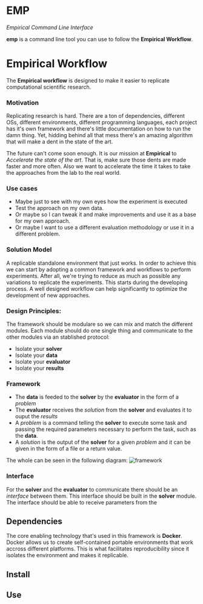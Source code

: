 
# EMP

_Empirical Command Line Interface_

**emp** is a command line tool you can use to follow the **Empirical Workflow**.

# Empirical Workflow
The **Empirical workflow** is designed to make it easier to replicate computational scientific research.

### Motivation
Replicating research is hard. There are a ton of dependencies, different OSs, different environments, 
different programming languages, each project has it's own framework and there's little documentation
on how to run the damn thing. Yet, hidding behind all that mess there's an amazing algorithm that will
make a dent in the state of the art.

The future can't come soon enough. It is our mission at **Empirical** to _Accelerate the state of the art_. 
That is, make sure those dents are made faster and more often. Also we want to accelerate the time it takes
to take the approaches from the lab to the real world.

### Use cases
- Maybe just to see with my own eyes how the experiment is executed
- Test the approach on my own data. 
- Or maybe so I can tweak it and make improvements and use it as a base for my own approach. 
- Or maybe I want to use a different evaluation methodology or use it in a different problem.

### Solution Model
A replicable standalone environment that just works. In order to achieve this we can start by adopting a common framework and workflows to perform experiments. After all, we're trying to reduce as much as possible any variations to replicate the experiments. This starts during the developing process. A well designed workflow can help significantly to optimize
the development of new approaches.

### Design Principles:
The framework should be modulare so we can mix and match the different modules. Each module should do one single thing and communicate to the other modules via an stablished protocol:
- Isolate your **solver**
- Isolate your **data**
- Isolate your **evaluator**
- Isolate your **results**

### Framework
- The **data** is feeded to the **solver** by the **evaluator** in the form of a _problem_
- The **evaluator** receives the _solution_ from the **solver** and evaluates it to ouput the _results_
- A _problem_ is a command telling the **solver** to execute some task and passing the required parameters
necessary to perform the task, such as the **data**.
- A _solution_ is the output of the **solver** for a given _problem_ and it can be given in the form of a file or a return value.

The whole can be seen in the following diagram:
![framework](https://www.lucidchart.com/publicSegments/view/c4bb8431-71ba-4711-9620-b3cf49d6a8d1/image.png)

### Interface
For the **solver** and the **evaluator** to communicate there should be an _interface_ between them. This interface should be built
in the **solver** module. The interface should be able to receive parameters from the 


## Dependencies
The core enabling technology that's used in this framework is **Docker**. Docker allows us to create self-contained portable environments that work accross different platforms. This is what facilitates reproducibility since it isolates the environment and makes it replicable.

## Install


## Use
